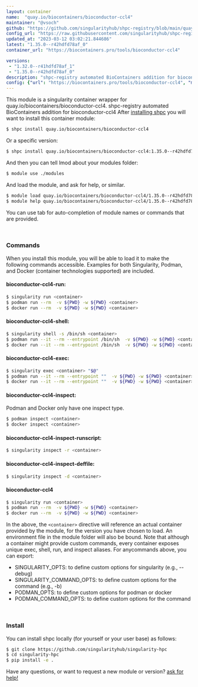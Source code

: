 ```yaml
---
layout: container
name:  "quay.io/biocontainers/bioconductor-ccl4"
maintainer: "@vsoch"
github: "https://github.com/singularityhub/shpc-registry/blob/main/quay.io/biocontainers/bioconductor-ccl4/container.yaml"
config_url: "https://raw.githubusercontent.com/singularityhub/shpc-registry/main/quay.io/biocontainers/bioconductor-ccl4/container.yaml"
updated_at: "2023-03-12 03:02:21.844686"
latest: "1.35.0--r42hdfd78af_0"
container_url: "https://biocontainers.pro/tools/bioconductor-ccl4"

versions:
 - "1.32.0--r41hdfd78af_1"
 - "1.35.0--r42hdfd78af_0"
description: "shpc-registry automated BioContainers addition for bioconductor-ccl4"
config: {"url": "https://biocontainers.pro/tools/bioconductor-ccl4", "maintainer": "@vsoch", "description": "shpc-registry automated BioContainers addition for bioconductor-ccl4", "latest": {"1.35.0--r42hdfd78af_0": "sha256:f337424ea714693121d46aae70fd1bbd02a553308ab3b4757df5ef264d010950"}, "tags": {"1.32.0--r41hdfd78af_1": "sha256:a9e1000eb408d4049581a6ca61e7f867263d59f06be6eec545ca0814678549f6", "1.35.0--r42hdfd78af_0": "sha256:f337424ea714693121d46aae70fd1bbd02a553308ab3b4757df5ef264d010950"}, "docker": "quay.io/biocontainers/bioconductor-ccl4"}
---
```


This module is a singularity container wrapper for quay.io/biocontainers/bioconductor-ccl4.
shpc-registry automated BioContainers addition for bioconductor-ccl4
After [installing shpc](#install) you will want to install this container module:


```bash
$ shpc install quay.io/biocontainers/bioconductor-ccl4
```

Or a specific version:

```bash
$ shpc install quay.io/biocontainers/bioconductor-ccl4:1.35.0--r42hdfd78af_0
```

And then you can tell lmod about your modules folder:

```bash
$ module use ./modules
```

And load the module, and ask for help, or similar.

```bash
$ module load quay.io/biocontainers/bioconductor-ccl4/1.35.0--r42hdfd78af_0
$ module help quay.io/biocontainers/bioconductor-ccl4/1.35.0--r42hdfd78af_0
```

You can use tab for auto-completion of module names or commands that are provided.

<br>

### Commands

When you install this module, you will be able to load it to make the following commands accessible.
Examples for both Singularity, Podman, and Docker (container technologies supported) are included.

#### bioconductor-ccl4-run:

```bash
$ singularity run <container>
$ podman run --rm  -v ${PWD} -w ${PWD} <container>
$ docker run --rm  -v ${PWD} -w ${PWD} <container>
```

#### bioconductor-ccl4-shell:

```bash
$ singularity shell -s /bin/sh <container>
$ podman run --it --rm --entrypoint /bin/sh  -v ${PWD} -w ${PWD} <container>
$ docker run --it --rm --entrypoint /bin/sh  -v ${PWD} -w ${PWD} <container>
```

#### bioconductor-ccl4-exec:

```bash
$ singularity exec <container> "$@"
$ podman run --it --rm --entrypoint ""  -v ${PWD} -w ${PWD} <container> "$@"
$ docker run --it --rm --entrypoint ""  -v ${PWD} -w ${PWD} <container> "$@"
```

#### bioconductor-ccl4-inspect:

Podman and Docker only have one inspect type.

```bash
$ podman inspect <container>
$ docker inspect <container>
```

#### bioconductor-ccl4-inspect-runscript:

```bash
$ singularity inspect -r <container>
```

#### bioconductor-ccl4-inspect-deffile:

```bash
$ singularity inspect -d <container>
```



#### bioconductor-ccl4

```bash
$ singularity run <container>
$ podman run --rm  -v ${PWD} -w ${PWD} <container>
$ docker run --rm  -v ${PWD} -w ${PWD} <container>
```


In the above, the `<container>` directive will reference an actual container provided
by the module, for the version you have chosen to load. An environment file in the
module folder will also be bound. Note that although a container
might provide custom commands, every container exposes unique exec, shell, run, and
inspect aliases. For anycommands above, you can export:

 - SINGULARITY_OPTS: to define custom options for singularity (e.g., --debug)
 - SINGULARITY_COMMAND_OPTS: to define custom options for the command (e.g., -b)
 - PODMAN_OPTS: to define custom options for podman or docker
 - PODMAN_COMMAND_OPTS: to define custom options for the command

<br>

### Install

You can install shpc locally (for yourself or your user base) as follows:

```bash
$ git clone https://github.com/singularityhub/singularity-hpc
$ cd singularity-hpc
$ pip install -e .
```

Have any questions, or want to request a new module or version? [ask for help!](https://github.com/singularityhub/singularity-hpc/issues)